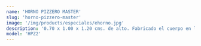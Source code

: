 ```yaml
---
name: 'HORNO PIZZERO MASTER'
slug: 'horno-pizzero-master'
image: '/img/products/especiales/ehorno.jpg'
description: '0.70 x 1.00 x 1.20 cms. de alto. Fabricado el cuerpo en lámina de acero inoxidable tipo 430. Para 2 charolas de 40 Cms. de diámetro. Termostato  industrial I.U.S.A. Certificado de 0° a 300° grados C. Quemadores tipo flauta, piloto, patas de acero inoxidable, con regatones niveladores.  Con 8 refractarios. Aislado con lana mineral.'
model: 'HPZ2'
---
```

